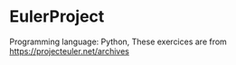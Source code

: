 # EulerProject
Programming language: Python,
These exercices are from https://projecteuler.net/archives

